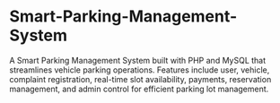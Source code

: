 # Smart-Parking-Management-System
A Smart Parking Management System built with PHP and MySQL that streamlines vehicle parking operations. Features include user, vehicle, complaint registration, real-time slot availability,  payments, reservation management, and admin control for efficient parking lot management.
